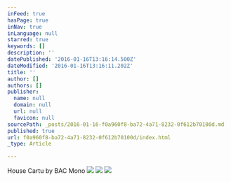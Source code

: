```yaml
---
inFeed: true
hasPage: true
inNav: true
inLanguage: null
starred: true
keywords: []
description: ''
datePublished: '2016-01-16T13:16:14.500Z'
dateModified: '2016-01-16T13:16:11.202Z'
title: ''
author: []
authors: []
publisher:
  name: null
  domain: null
  url: null
  favicon: null
sourcePath: _posts/2016-01-16-f0a960f8-ba72-4a71-8232-0f612b70100d.md
published: true
url: f0a960f8-ba72-4a71-8232-0f612b70100d/index.html
_type: Article

---
```

House Cartu by BAC Mono
![](https://the-grid-user-content.s3-us-west-2.amazonaws.com/98208488-3230-4819-9abc-fd4cb550e395.jpg)
![](https://the-grid-user-content.s3-us-west-2.amazonaws.com/cc85eca8-3ff2-4c80-8cf6-05536bfc81f0.jpg)
![](https://the-grid-user-content.s3-us-west-2.amazonaws.com/76367e8d-8395-4aaf-8c49-ea59f6e808f8.jpg)